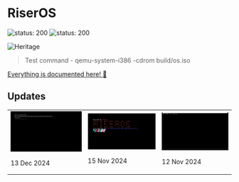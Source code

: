 # RiserOS
![status: 200](https://img.shields.io/badge/status-active-green)
![status: 200](https://img.shields.io/badge/dev_environment-linux-blue)


![Heritage](https://github.com/user-attachments/assets/dd99b032-407d-4878-a94e-7c0d434302d9)


<!-- ![riser_lang (2)](https://github.com/user-attachments/assets/556eafef-ee33-47fc-a095-f3917c8e3e56) -->

<!-- ![riseros](https://github.com/user-attachments/assets/5ed93375-26ba-4e14-aea2-3c5fde31d186) -->

> Test command - qemu-system-i386 -cdrom build/os.iso

[Everything is documented here! 🔗](https://chauhansumitdev.github.io/riser-OS/)


## Updates
<table>
  <tr>
    <td>
      <img src="gallery/println.png" alt="riseros" >
      <p>13 Dec 2024</p>
    </td>
    <td>
      <img src="gallery/vga.png" alt="riseros">
      <p>15 Nov 2024</p>
    </td>
    <td>
      <img src="gallery/hello.png" alt="riser_os" >
      <p>12 Nov 2024</p>
    </td>
  </tr>
</table>


